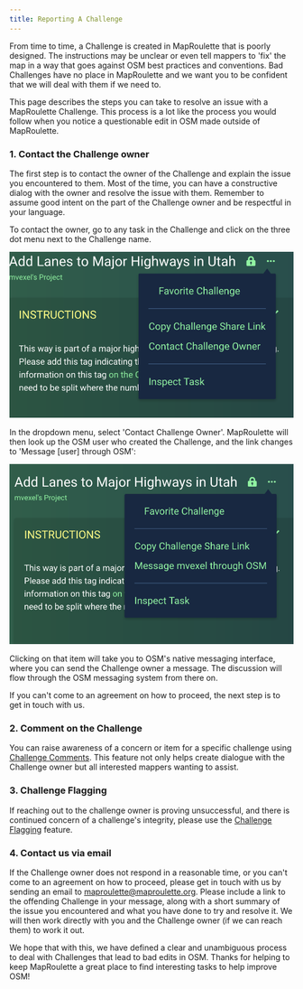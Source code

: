 ```yaml
---
title: Reporting A Challenge
---
```


From time to time, a Challenge is created in MapRoulette that is poorly designed. The instructions may be unclear or even tell mappers to 'fix' the map in a way that goes against OSM best practices and conventions. Bad Challenges have no place in MapRoulette and we want you to be confident that we will deal with them if we need to.

This page describes the steps you can take to resolve an issue with a MapRoulette Challenge. This process is a lot like the process you would follow when you notice a questionable edit in OSM made outside of MapRoulette. 

### 1. Contact the Challenge owner

The first step is to contact the owner of the Challenge and explain the issue you encountered to them. Most of the time, you can have a constructive dialog with the owner and resolve the issue with them. Remember to assume good intent on the part of the Challenge owner and be respectful in your language.

To contact the owner, go to any task in the Challenge and click on the three dot menu next to the Challenge name.

![](/media/screen-shot-2021-03-02-at-2.26.20-pm.png)

In the dropdown menu, select 'Contact Challenge Owner'. MapRoulette will then look up the OSM user who created the Challenge, and the link changes to 'Message \[user] through OSM':

![](/media/screen-shot-2021-03-02-at-2.26.28-pm.png)

Clicking on that item will take you to OSM's native messaging interface, where you can send the Challenge owner a message. The discussion will flow through the OSM messaging system from there on.

If you can't come to an agreement on how to proceed, the next step is to get in touch with us.

### 2. Comment on the Challenge

You can raise awareness of a concern or item for a specific challenge using [Challenge Comments](/documentation/challenge-comments).  This feature not only helps create dialogue with the Challenge owner but all interested mappers wanting to assist.

### 3. Challenge Flagging

If reaching out to the challenge owner is proving unsuccessful, and there is continued concern of a challenge's integrity, please use the [Challenge Flagging](/documentation/challenge-flagging) feature.

### 4. Contact us via email

If the Challenge owner does not respond in a reasonable time, or you can't come to an agreement on how to proceed, please get in touch with us by sending an email to maproulette@maproulette.org. Please include a link to the offending Challenge in your message, along with a short summary of the issue you encountered and what you have done to try and resolve it. We will then work directly with you and the Challenge owner (if we can reach them) to work it out. 

We hope that with this, we have defined a clear and unambiguous process to deal with Challenges that lead to bad edits in OSM. Thanks for helping to keep MapRoulette a great place to find interesting tasks to help improve OSM!

